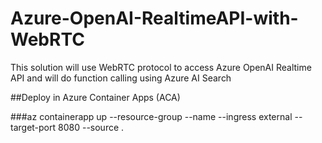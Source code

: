 # Azure-OpenAI-RealtimeAPI-with-WebRTC
This solution will use WebRTC protocol to access Azure OpenAI Realtime API and will do function calling using Azure AI Search

##Deploy in Azure Container Apps (ACA)

###az containerapp up --resource-group <Your Resource Group Name> --name <ACA name> --ingress external --target-port 8080 --source .
